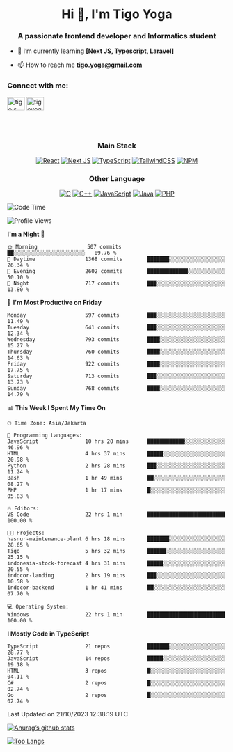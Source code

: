 <h1 align="center">Hi 👋, I'm Tigo Yoga</h1>
<h3 align="center">A passionate frontend developer and Informatics student</h3>

- 🌱 I’m currently learning **[Next JS, Typescript, Laravel]**

- 📫 How to reach me **tigo.yoga@gmail.com**

<h3 align="left">Connect with me:</h3>
<p align="left">
<a href="https://linkedin.com/in/tigo s yoga" target="blank"><img align="center" src="https://raw.githubusercontent.com/rahuldkjain/github-profile-readme-generator/master/src/images/icons/Social/linked-in-alt.svg" alt="tigo s yoga" height="30" width="40" /></a>
<a href="https://instagram.com/tigoyoga" target="blank"><img align="center" src="https://raw.githubusercontent.com/rahuldkjain/github-profile-readme-generator/master/src/images/icons/Social/instagram.svg" alt="tigoyoga" height="30" width="40" /></a>
</p>

<br/>
<br/>

<h3 align="center">Main Stack</h3>
<div align="center">
  
  <a href="">![React](https://img.shields.io/badge/react-%2320232a.svg?style=for-the-badge&logo=react&logoColor=%2361DAFB)</a>
  <a href="">![Next JS](https://img.shields.io/badge/Next-black?style=for-the-badge&logo=next.js&logoColor=white)</a>
   <a href="">![TypeScript](https://img.shields.io/badge/typescript-%23007ACC.svg?style=for-the-badge&logo=typescript&logoColor=white)</a>
  <a href="">![TailwindCSS](https://img.shields.io/badge/tailwindcss-%2338B2AC.svg?style=for-the-badge&logo=tailwind-css&logoColor=white)</a>
  <a href="">![NPM](https://img.shields.io/badge/NPM-%23000000.svg?style=for-the-badge&logo=npm&logoColor=white)</a>
</div>
<h3 align="center">Other Language</h3>
<div align="center">
  
  <a href="">![C](https://img.shields.io/badge/c-%2300599C.svg?style=for-the-badge&logo=c&logoColor=white)</a>
  <a href="">![C++](https://img.shields.io/badge/c++-%2300599C.svg?style=for-the-badge&logo=c%2B%2B&logoColor=white)</a>
  <a href="">![JavaScript](https://img.shields.io/badge/javascript-%23323330.svg?style=for-the-badge&logo=javascript&logoColor=%23F7DF1E)</a>
  <a href="">![Java](https://img.shields.io/badge/java-%23ED8B00.svg?style=for-the-badge&logo=java&logoColor=white)</a>
  <a href="">![PHP](https://img.shields.io/badge/php-%23777BB4.svg?style=for-the-badge&logo=php&logoColor=white)</a>
</div>

<!--START_SECTION:waka-->
![Code Time](http://img.shields.io/badge/Code%20Time-595%20hrs%2035%20mins-blue)

![Profile Views](http://img.shields.io/badge/Profile%20Views-3-blue)

**I'm a Night 🦉** 

```text
🌞 Morning                507 commits         ██░░░░░░░░░░░░░░░░░░░░░░░   09.76 % 
🌆 Daytime                1368 commits        ███████░░░░░░░░░░░░░░░░░░   26.34 % 
🌃 Evening                2602 commits        █████████████░░░░░░░░░░░░   50.10 % 
🌙 Night                  717 commits         ███░░░░░░░░░░░░░░░░░░░░░░   13.80 % 
```
📅 **I'm Most Productive on Friday** 

```text
Monday                   597 commits         ███░░░░░░░░░░░░░░░░░░░░░░   11.49 % 
Tuesday                  641 commits         ███░░░░░░░░░░░░░░░░░░░░░░   12.34 % 
Wednesday                793 commits         ████░░░░░░░░░░░░░░░░░░░░░   15.27 % 
Thursday                 760 commits         ████░░░░░░░░░░░░░░░░░░░░░   14.63 % 
Friday                   922 commits         ████░░░░░░░░░░░░░░░░░░░░░   17.75 % 
Saturday                 713 commits         ███░░░░░░░░░░░░░░░░░░░░░░   13.73 % 
Sunday                   768 commits         ████░░░░░░░░░░░░░░░░░░░░░   14.79 % 
```


📊 **This Week I Spent My Time On** 

```text
🕑︎ Time Zone: Asia/Jakarta

💬 Programming Languages: 
JavaScript               10 hrs 20 mins      ████████████░░░░░░░░░░░░░   46.96 % 
HTML                     4 hrs 37 mins       █████░░░░░░░░░░░░░░░░░░░░   20.98 % 
Python                   2 hrs 28 mins       ███░░░░░░░░░░░░░░░░░░░░░░   11.24 % 
Bash                     1 hr 49 mins        ██░░░░░░░░░░░░░░░░░░░░░░░   08.27 % 
PHP                      1 hr 17 mins        █░░░░░░░░░░░░░░░░░░░░░░░░   05.83 % 

🔥 Editors: 
VS Code                  22 hrs 1 min        █████████████████████████   100.00 % 

🐱‍💻 Projects: 
hasnur-maintenance-plant 6 hrs 18 mins       ███████░░░░░░░░░░░░░░░░░░   28.65 % 
Tigo                     5 hrs 32 mins       ██████░░░░░░░░░░░░░░░░░░░   25.15 % 
indonesia-stock-forecast 4 hrs 31 mins       █████░░░░░░░░░░░░░░░░░░░░   20.55 % 
indocor-landing          2 hrs 19 mins       ███░░░░░░░░░░░░░░░░░░░░░░   10.58 % 
indocor-backend          1 hr 41 mins        ██░░░░░░░░░░░░░░░░░░░░░░░   07.70 % 

💻 Operating System: 
Windows                  22 hrs 1 min        █████████████████████████   100.00 % 
```

**I Mostly Code in TypeScript** 

```text
TypeScript               21 repos            ███████░░░░░░░░░░░░░░░░░░   28.77 % 
JavaScript               14 repos            █████░░░░░░░░░░░░░░░░░░░░   19.18 % 
HTML                     3 repos             █░░░░░░░░░░░░░░░░░░░░░░░░   04.11 % 
C#                       2 repos             █░░░░░░░░░░░░░░░░░░░░░░░░   02.74 % 
Go                       2 repos             █░░░░░░░░░░░░░░░░░░░░░░░░   02.74 % 
```




 Last Updated on 21/10/2023 12:38:19 UTC
<!--END_SECTION:waka-->

[![Anurag’s github stats](https://github-readme-stats.vercel.app/api?username=tigoyoga)](https://github.com/tigoyoga)

[![Top Langs](https://github-readme-stats.vercel.app/api/top-langs/?username=tigoyoga&layout=compact)](https://github.com/tigoyoga)

